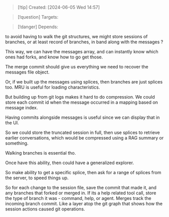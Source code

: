 
>[!tip] Created: [2024-06-05 Wed 14:57]

>[!question] Targets: 

>[!danger] Depends: 

to avoid having to walk the git structures, we might store sessions of branches, or at least record of branches, in band along with the messages ?

This way, we can have the messages array, and can instantly know which ones had forks, and know how to go get those.

The merge commit should give us everything we need to recover the messages file object.

Or, if we built up the messages using splices, then branches are just splices too.  MRU is useful for loading characteristics.

But building up from git logs makes it hard to do compression.
We could store each commit id when the message occurred in a mapping based on message index.

Having commits alongside messages is useful since we can display that in the UI.

So we could store the truncated session in full, then use splices to retrieve earlier conversations, which would be compressed using a RAG summary or something.

Walking branches is essential tho.

Once have this ability, then could have a generalized explorer.

So make ability to get a specific splice, then ask for a range of splices from the server, to speed things up.

So for each change to the session file, save the commit that made it, and any branches that forked or merged in.  If its a help related tool call, store the type of branch it was - command, help, or agent.
Merges track the incoming branch commit.
Like a layer atop the git graph that shows how the session actions caused git operations.
